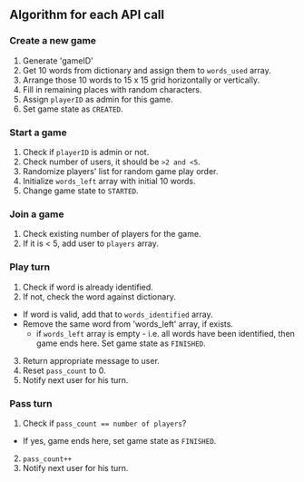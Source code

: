 ## Algorithm for each API call

### Create a new game
1. Generate 'gameID'
2. Get 10 words from dictionary and assign them to `words_used` array.
3. Arrange those 10 words to 15 x 15 grid horizontally or vertically.
4. Fill in remaining places with random characters.
5. Assign `playerID` as admin for this game.
6. Set game state as `CREATED`.

### Start a game
1. Check if `playerID` is admin or not.
2. Check number of users, it should be `>2 and <5`.
3. Randomize players' list for random game play order.
4. Initialize `words_left` array with initial 10 words.
5. Change game state to `STARTED`.

### Join a game
1. Check existing number of players for the game.
2. If it is < 5, add user to `players` array.

### Play turn
1. Check if word is already identified.
2. If not, check the word against dictionary.
  - If word is valid, add that to `words_identified` array.
  - Remove the same word from 'words_left' array, if exists.
    - if `words_left` array is empty - i.e. all words have been identified, then game ends here. Set game state as `FINISHED`.
3. Return appropriate message to user.
4. Reset `pass_count` to 0.
4. Notify next user for his turn.

### Pass turn
1. Check if `pass_count == number of players`?
  - If yes, game ends here, set game state as `FINISHED`.
2. `pass_count++`
3. Notify next user for his turn.
